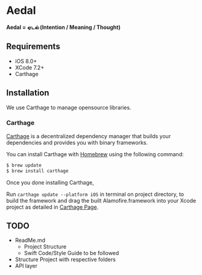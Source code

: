 # Aedal
__Aedal = ஏடல் (Intention / Meaning / Thought)__

## Requirements
- iOS 8.0+
- XCode 7.2+
- Carthage

## Installation

We use Carthage to manage opensource libraries.

### Carthage

[Carthage](https://github.com/Carthage/Carthage) is a decentralized dependency manager that builds your dependencies and provides you with binary frameworks.

You can install Carthage with [Homebrew](http://brew.sh/) using the following command:

```bash
$ brew update
$ brew install carthage
```

Once you done installing Carthage,

Run ```carthage update --platform iOS``` in terminal on project directory, to build the framework and drag the built Alamofire.framework into your Xcode project as detailed in [Carthage Page](https://github.com/Carthage/Carthage).

## TODO

- ReadMe.md
  - Project Structure
  - Swift Code/Style Guide to be followed
- Structure Project with respective folders
- API layer
